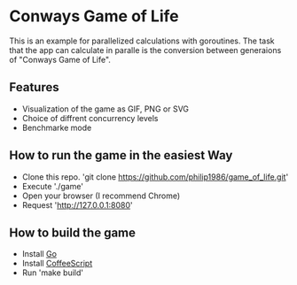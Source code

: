 # Conways Game of Life

This is an example for parallelized calculations with goroutines. The task that the app can calculate in paralle is the conversion between generaions of "Conways Game of Life".

## Features

  * Visualization of the game as GIF, PNG or SVG
  * Choice of diffrent concurrency levels
  * Benchmarke mode

## How to run the game in the easiest Way

  * Clone this repo. 'git clone https://github.com/philip1986/game_of_life.git'
  * Execute './game'
  * Open your browser (I recommend Chrome)
  * Request 'http://127.0.0.1:8080'

## How to build the game

  * Install [Go](http://golang.org/doc/install "Getting Started with Go")
  * Install [CoffeeScript](http://coffeescript.org/ "Getting Started with CoffeeScript")
  * Run 'make build'





